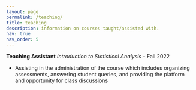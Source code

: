 ```yaml
---
layout: page
permalink: /teaching/
title: teaching
description: information on courses taught/assisted with.
nav: true
nav_order: 5
---
```


**Teaching Assistant**
*Introduction to Statistical Analysis* - Fall 2022
- Assisting in the administration of the course which includes organizing assessments, answering student queries, and providing the platform and opportunity for class discussions
